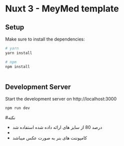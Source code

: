 # Nuxt 3 - MeyMed template

 

## Setup

Make sure to install the dependencies:

```bash
# yarn
yarn install

# npm
npm install
 
```

## Development Server

Start the development server on http://localhost:3000

```bash
npm run dev
```

#نکته
* درصد 80 از سایز های ارائه داده شده  استفاده شد
* 
* کامپوننت های بنر به صورت عکس میباشد

